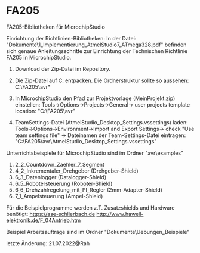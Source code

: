 # FA205
 FA205-Bibliotheken für MicrochipStudio

Einrichtung der Richtlinien-Bibliotheken:
   In der Datei: "Dokumente\1_Implementierung_AtmelStudio7_ATmega328.pdf" befinden sich genaue Anleitungsschritte
   zur Einrichtung der Technischen Richtlinie FA205 in MicrochipStudio. 

1. Download der Zip-Datei im Repository.

2. Die Zip-Datei auf C: entpacken. Die Ordnerstruktur sollte so aussehen:
   C:\FA205\avr\*

3. In MicrochipStudio den Pfad zur Projektvorlage (MeinProjekt.zip) einstellen:
   Tools->Options->Projects->General-> user projects template location: "C:\FA205\avr\"

4. TeamSettings-Datei (AtmelStudio_Desktop_Settings.vssettings) laden:
   Tools->Options->Environment->Import and Export Settings-> check "Use team settings file" -> Dateinamen der Team-Settings-Datei
   eintragen:
     "C:\FA205\avr\AtmelStudio_Desktop_Settings.vssettings"

Unterrichtsbeispiele für MicrochipStudio sind im Ordner "avr\examples" 
1. 2_2_Countdown_Zaehler_7_Segment
2. 4_2_Inkrementaler_Drehgeber  (Drehgeber-Shield)
3. 6_3_Datenlogger   (Datalogger-Shield)
4. 6_5_Robotersteuerung   (Roboter-Shield)
5. 6_6_Drehzahlregelung_mit_PI_Regler  (2mm-Adapter-Shield)
6. 7_1_Ampelsteuerung  (Ampel-Shield)


Für die Beispielprogramme werden z.T. Zusatzshields und Hardware benötigt: 
https://ase-schlierbach.de
http://www.hawell-elektronik.de/F_04Antrieb.htm 

Beispiel Arbeitsaufträge sind im Ordner "Dokumente\Uebungen_Beispiele"

letzte Änderung:
21.07.2022@Rah
